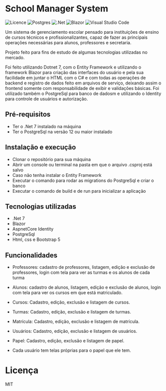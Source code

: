 # School Manager System

![Licence](https://img.shields.io/github/license/Ileriayo/markdown-badges?style=for-the-badge)
![Postgres](https://img.shields.io/badge/postgres-%23316192.svg?style=for-the-badge&logo=postgresql&logoColor=white)
![.Net](https://img.shields.io/badge/.NET-5C2D91?style=for-the-badge&logo=.net&logoColor=white)
![Blazor](https://img.shields.io/badge/blazor-%235C2D91.svg?style=for-the-badge&logo=blazor&logoColor=white)
![Visual Studio Code](https://img.shields.io/badge/Visual%20Studio%20Code-0078d7.svg?style=for-the-badge&logo=visual-studio-code&logoColor=white)

Um sistema de gerenciamento escolar pensado para instituições de ensino de cursos técnicos e profissionalizantes, 
capaz de fazer as principais operações necessárias para alunos, professores e secretaria.

Projeto feito para fins de estudo de algumas tecnologias utilizadas no mercado.

Foi feito utilizando Dotnet 7, com o Entity Framework e utilizando o framework Blazor para criação das interfaces 
do usuário e pela sua facilidade em juntar o HTML com o C# e com todas as operações de backend e registro de dados 
feito em arquivos de serviço, deixando assim o frontend somente com responsabilidade de exibir e validações básicas.
Foi utilizado também o PostgreSql para banco de dadosm e utilizando o Identity para controle de usuários e autorização.

## Pré-requisitos

  - Ter o .Net 7 instalado na máquina
  - Ter o PostgreSql na versão 12 ou maior instalado

## Instalação e execução

  - Clonar o repositório para sua máquina
  - Abrir um console ou terminal na pasta em que o arquivo .csproj está salvo
  - Caso não tenha instalar o Entity Framework
  - Executar o comando para rodar as migrations do PostgreSql e criar o banco
  - Executar o comando de build e de run para inicializar a aplicação

## Tecnologias utilizadas

  - .Net 7
  - Blazor
  - AspnetCore Identity
  - PostgreSql
  - Html, css e Bootstrap 5

## Funcionalidades
  
  - Professores: cadastro de professores, listagem, edição e exclusão de professores, login com tela para ver as turmas 
  e os alunos de cada turma

  - Alunos: cadastro de alunos, listagem, edição e exclusão de alunos, login com tela para ver os cursos em que está
  matriculado.

  - Cursos: Cadastro, edição, exclusão e listagem de cursos.

  - Turmas: Cadastro, edição, exclusão e listagem de turmas.

  - Matrícula: Cadastro, edição, exclusão e listagem de matrícula.

  - Usuários: Cadastro, edição, exclusão e listagem de usuários.

  - Papel: Cadastro, edição, exclusão e listagem de papel.

  - Cada usuário tem telas próprias para o papel que ele tem.

# Licença

  MIT

  
  
  
  
